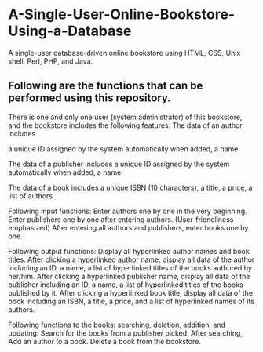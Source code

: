 # A-Single-User-Online-Bookstore-Using-a-Database
A single-user database-driven online bookstore using HTML, CSS, Unix shell, Perl, PHP, and Java.

## Following are the functions that can be performed using this repository.
There is one and only one user (system administrator) of this bookstore, and the bookstore includes the following features:
The data of an author includes

a unique ID assigned by the system automatically when added,
a name

The data of a publisher includes
a unique ID assigned by the system automatically when added,
a name.

The data of a book includes
a unique ISBN (10 characters),
a title,
a price,
a list of authors


Following input functions:
Enter authors one by one in the very beginning.
Enter publishers one by one after entering authors.
(User-friendliness emphasized) After entering all authors and publishers, enter books one by one.

Following output functions:
Display all hyperlinked author names and book titles.
After clicking a hyperlinked author name, display all data of the author including an ID, a name, a list of hyperlinked titles of the books authored by her/him.
After clicking a hyperlinked publisher name, display all data of the publisher including an ID, a name, a list of hyperlinked titles of the books published by it.
After clicking a hyperlinked book title, display all data of the book including an ISBN, a title, a price, and a list of hyperlinked names of its authors.

Following functions to the books: searching, deletion, addition, and updating:
Search for the books from a publisher picked. After searching,
Add an author to a book.
Delete a book from the bookstore.
